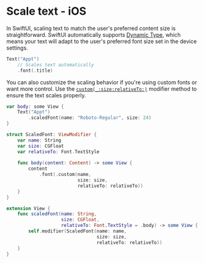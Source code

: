 # Scale text - iOS

In SwiftUI, scaling text to match the user's preferred content size is straightforward. SwiftUI automatically supports [Dynamic Type](https://developer.apple.com/documentation/swiftui/dynamictypesize), which means your text will adapt to the user's preferred font size set in the device settings.

```swift
Text("Appt")
    // Scales text automatically
    .font(.title)
```

You can also customize the scaling behavior if you're using custom fonts or want more control. Use the [`custom(_:size:relativeTo:)`](https://developer.apple.com/documentation/swiftui/font/custom(_:size:relativeto:)) modifier method to ensure the text scales properly.

```swift
var body: some View {
    Text("Appt")
        .scaledFont(name: "Roboto-Regular", size: 24)
}

struct ScaledFont: ViewModifier {
    var name: String
    var size: CGFloat
    var relativeTo: Font.TextStyle
    
    func body(content: Content) -> some View {
        content
            .font(.custom(name,
                          size: size,
                          relativeTo: relativeTo))
    }
}

extension View {
    func scaledFont(name: String,
                    size: CGFloat,
                    relativeTo: Font.TextStyle = .body) -> some View {
        self.modifier(ScaledFont(name: name,
                                 size: size,
                                 relativeTo: relativeTo))
    }
}
```
